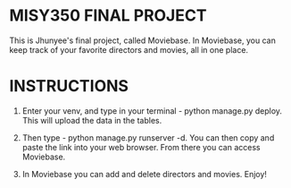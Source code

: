 # MISY350 FINAL PROJECT

This is Jhunyee's final project, called Moviebase. In Moviebase, you can keep track of your favorite directors and movies, all in one place.

# INSTRUCTIONS

1. Enter your venv, and type in your terminal - python manage.py deploy. This will upload the data in the tables.

2. Then type - python manage.py runserver -d. You can then copy and paste the link into your web browser. From there you can access Moviebase.

3. In Moviebase you can add and delete directors and movies. Enjoy!
